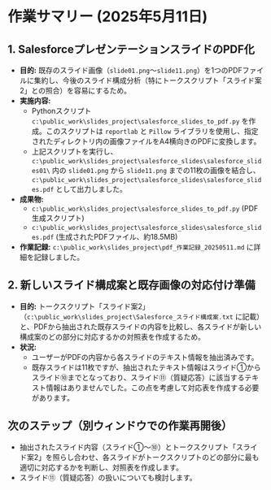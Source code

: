 # 作業サマリー (2025年5月11日)

## 1. SalesforceプレゼンテーションスライドのPDF化

*   **目的:** 既存のスライド画像（`slide01.png`～`slide11.png`）を1つのPDFファイルに集約し、今後のスライド構成分析（特にトークスクリプト「スライド案2」との照合）を容易にするため。
*   **実施内容:**
    *   Pythonスクリプト `c:\public_work\slides_project\salesforce_slides_to_pdf.py` を作成。このスクリプトは `reportlab` と `Pillow` ライブラリを使用し、指定されたディレクトリ内の画像ファイルをA4横向きのPDFに変換します。
    *   上記スクリプトを実行し、`c:\public_work\slides_project\salesforce_slides\salesforce_slides01\` 内の `slide01.png` から `slide11.png` までの11枚の画像を結合し、`c:\public_work\slides_project\salesforce_slides\salesforce_slides.pdf` として出力しました。
*   **成果物:**
    *   `c:\public_work\slides_project\salesforce_slides_to_pdf.py` (PDF生成スクリプト)
    *   `c:\public_work\slides_project\salesforce_slides\salesforce_slides.pdf` (生成されたPDFファイル、約18.5MB)
*   **作業記録:** `c:\public_work\slides_project\pdf_作業記録_20250511.md` に詳細を記録しました。

## 2. 新しいスライド構成案と既存画像の対応付け準備

*   **目的:** トークスクリプト「スライド案2」（`c:\public_work\slides_project\Salesforce_スライド構成案.txt` に記載）と、PDFから抽出された既存スライドの内容を比較し、各スライドが新しい構成案のどの部分に対応するかの対照表を作成するため。
*   **状況:**
    *   ユーザーがPDFの内容から各スライドのテキスト情報を抽出済みです。
    *   既存スライドは11枚ですが、抽出されたテキスト情報はスライド①からスライド⑩までとなっており、スライド⑪（質疑応答）に該当するテキスト情報はありませんでした。この点を考慮して対応表を作成する必要があります。

## 次のステップ（別ウィンドウでの作業再開後）

*   抽出されたスライド内容（スライド①～⑩）とトークスクリプト「スライド案2」を照らし合わせ、各スライドがトークスクリプトのどの部分に最も適切に対応するかを判断し、対照表を作成します。
*   スライド⑪（質疑応答）の扱いについても検討します。
